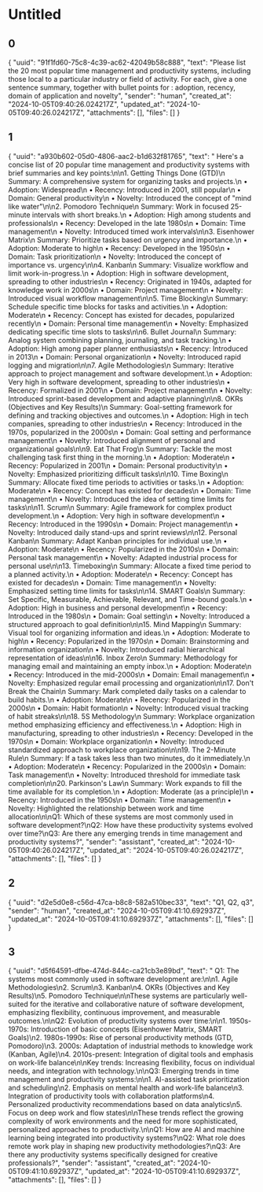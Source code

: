# Untitled

## 0

{
  "uuid": "91f1fd60-75c8-4c39-ac62-42049b58c888",
  "text": "Please list the 20 most popular time management and productivity systems, including those local to a particular industry or field of activity. For each, give a one sentence summary, together with bullet points for : adoption, recency, domain of application and novelty",
  "sender": "human",
  "created_at": "2024-10-05T09:40:26.024217Z",
  "updated_at": "2024-10-05T09:40:26.024217Z",
  "attachments": [],
  "files": []
}

## 1

{
  "uuid": "a930b602-05d0-4806-aac2-b1d632f81765",
  "text": " Here's a concise list of 20 popular time management and productivity systems with brief summaries and key points:\n\n1. Getting Things Done (GTD)\n   Summary: A comprehensive system for organizing tasks and projects.\n   • Adoption: Widespread\n   • Recency: Introduced in 2001, still popular\n   • Domain: General productivity\n   • Novelty: Introduced the concept of \"mind like water\"\n\n2. Pomodoro Technique\n   Summary: Work in focused 25-minute intervals with short breaks.\n   • Adoption: High among students and professionals\n   • Recency: Developed in the late 1980s\n   • Domain: Time management\n   • Novelty: Introduced timed work intervals\n\n3. Eisenhower Matrix\n   Summary: Prioritize tasks based on urgency and importance.\n   • Adoption: Moderate to high\n   • Recency: Developed in the 1950s\n   • Domain: Task prioritization\n   • Novelty: Introduced the concept of importance vs. urgency\n\n4. Kanban\n   Summary: Visualize workflow and limit work-in-progress.\n   • Adoption: High in software development, spreading to other industries\n   • Recency: Originated in 1940s, adapted for knowledge work in 2000s\n   • Domain: Project management\n   • Novelty: Introduced visual workflow management\n\n5. Time Blocking\n   Summary: Schedule specific time blocks for tasks and activities.\n   • Adoption: Moderate\n   • Recency: Concept has existed for decades, popularized recently\n   • Domain: Personal time management\n   • Novelty: Emphasized dedicating specific time slots to tasks\n\n6. Bullet Journal\n   Summary: Analog system combining planning, journaling, and task tracking.\n   • Adoption: High among paper planner enthusiasts\n   • Recency: Introduced in 2013\n   • Domain: Personal organization\n   • Novelty: Introduced rapid logging and migration\n\n7. Agile Methodologies\n   Summary: Iterative approach to project management and software development.\n   • Adoption: Very high in software development, spreading to other industries\n   • Recency: Formalized in 2001\n   • Domain: Project management\n   • Novelty: Introduced sprint-based development and adaptive planning\n\n8. OKRs (Objectives and Key Results)\n   Summary: Goal-setting framework for defining and tracking objectives and outcomes.\n   • Adoption: High in tech companies, spreading to other industries\n   • Recency: Introduced in the 1970s, popularized in the 2000s\n   • Domain: Goal setting and performance management\n   • Novelty: Introduced alignment of personal and organizational goals\n\n9. Eat That Frog\n   Summary: Tackle the most challenging task first thing in the morning.\n   • Adoption: Moderate\n   • Recency: Popularized in 2001\n   • Domain: Personal productivity\n   • Novelty: Emphasized prioritizing difficult tasks\n\n10. Time Boxing\n    Summary: Allocate fixed time periods to activities or tasks.\n    • Adoption: Moderate\n    • Recency: Concept has existed for decades\n    • Domain: Time management\n    • Novelty: Introduced the idea of setting time limits for tasks\n\n11. Scrum\n    Summary: Agile framework for complex product development.\n    • Adoption: Very high in software development\n    • Recency: Introduced in the 1990s\n    • Domain: Project management\n    • Novelty: Introduced daily stand-ups and sprint reviews\n\n12. Personal Kanban\n    Summary: Adapt Kanban principles for individual use.\n    • Adoption: Moderate\n    • Recency: Popularized in the 2010s\n    • Domain: Personal task management\n    • Novelty: Adapted industrial process for personal use\n\n13. Timeboxing\n    Summary: Allocate a fixed time period to a planned activity.\n    • Adoption: Moderate\n    • Recency: Concept has existed for decades\n    • Domain: Time management\n    • Novelty: Emphasized setting time limits for tasks\n\n14. SMART Goals\n    Summary: Set Specific, Measurable, Achievable, Relevant, and Time-bound goals.\n    • Adoption: High in business and personal development\n    • Recency: Introduced in the 1980s\n    • Domain: Goal setting\n    • Novelty: Introduced a structured approach to goal definition\n\n15. Mind Mapping\n    Summary: Visual tool for organizing information and ideas.\n    • Adoption: Moderate to high\n    • Recency: Popularized in the 1970s\n    • Domain: Brainstorming and information organization\n    • Novelty: Introduced radial hierarchical representation of ideas\n\n16. Inbox Zero\n    Summary: Methodology for managing email and maintaining an empty inbox.\n    • Adoption: Moderate\n    • Recency: Introduced in the mid-2000s\n    • Domain: Email management\n    • Novelty: Emphasized regular email processing and organization\n\n17. Don't Break the Chain\n    Summary: Mark completed daily tasks on a calendar to build habits.\n    • Adoption: Moderate\n    • Recency: Popularized in the 2000s\n    • Domain: Habit formation\n    • Novelty: Introduced visual tracking of habit streaks\n\n18. 5S Methodology\n    Summary: Workplace organization method emphasizing efficiency and effectiveness.\n    • Adoption: High in manufacturing, spreading to other industries\n    • Recency: Developed in the 1970s\n    • Domain: Workplace organization\n    • Novelty: Introduced standardized approach to workplace organization\n\n19. The 2-Minute Rule\n    Summary: If a task takes less than two minutes, do it immediately.\n    • Adoption: Moderate\n    • Recency: Popularized in the 2000s\n    • Domain: Task management\n    • Novelty: Introduced threshold for immediate task completion\n\n20. Parkinson's Law\n    Summary: Work expands to fill the time available for its completion.\n    • Adoption: Moderate (as a principle)\n    • Recency: Introduced in the 1950s\n    • Domain: Time management\n    • Novelty: Highlighted the relationship between work and time allocation\n\nQ1: Which of these systems are most commonly used in software development?\nQ2: How have these productivity systems evolved over time?\nQ3: Are there any emerging trends in time management and productivity systems?",
  "sender": "assistant",
  "created_at": "2024-10-05T09:40:26.024217Z",
  "updated_at": "2024-10-05T09:40:26.024217Z",
  "attachments": [],
  "files": []
}

## 2

{
  "uuid": "d2e5d0e8-c56d-47ca-b8c8-582a510bec33",
  "text": "Q1, Q2, q3",
  "sender": "human",
  "created_at": "2024-10-05T09:41:10.692937Z",
  "updated_at": "2024-10-05T09:41:10.692937Z",
  "attachments": [],
  "files": []
}

## 3

{
  "uuid": "d5f64591-dfbe-474d-844c-ca21cb3e89bd",
  "text": " Q1: The systems most commonly used in software development are:\n\n1. Agile Methodologies\n2. Scrum\n3. Kanban\n4. OKRs (Objectives and Key Results)\n5. Pomodoro Technique\n\nThese systems are particularly well-suited for the iterative and collaborative nature of software development, emphasizing flexibility, continuous improvement, and measurable outcomes.\n\nQ2: Evolution of productivity systems over time:\n\n1. 1950s-1970s: Introduction of basic concepts (Eisenhower Matrix, SMART Goals)\n2. 1980s-1990s: Rise of personal productivity methods (GTD, Pomodoro)\n3. 2000s: Adaptation of industrial methods to knowledge work (Kanban, Agile)\n4. 2010s-present: Integration of digital tools and emphasis on work-life balance\n\nKey trends: Increasing flexibility, focus on individual needs, and integration with technology.\n\nQ3: Emerging trends in time management and productivity systems:\n\n1. AI-assisted task prioritization and scheduling\n2. Emphasis on mental health and work-life balance\n3. Integration of productivity tools with collaboration platforms\n4. Personalized productivity recommendations based on data analytics\n5. Focus on deep work and flow states\n\nThese trends reflect the growing complexity of work environments and the need for more sophisticated, personalized approaches to productivity.\n\nQ1: How are AI and machine learning being integrated into productivity systems?\nQ2: What role does remote work play in shaping new productivity methodologies?\nQ3: Are there any productivity systems specifically designed for creative professionals?",
  "sender": "assistant",
  "created_at": "2024-10-05T09:41:10.692937Z",
  "updated_at": "2024-10-05T09:41:10.692937Z",
  "attachments": [],
  "files": []
}
